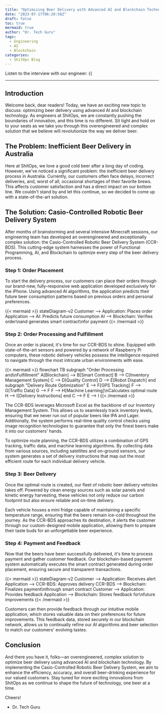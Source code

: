 ```yaml
---
title: "Optimizing Beer Delivery with Advanced AI and Blockchain Technology"
date: "2023-07-17T06:20:58Z"
draft: false
toc: true
mermaid: true
author: "Dr. Tech Guru"
tags:
  - Engineering
  - AI
  - Blockchain
categories:
  - ShitOps Blog
---
```


Listen to the interview with our engineer: {{<audio src="https://s3.chaops.de/shitops/podcasts/optimizing-beer-delivery-with-advanced-ai-and-blockchain-technology.mp3" class="audio">}}

---

## Introduction

Welcome back, dear readers! Today, we have an exciting new topic to discuss: optimizing beer delivery using advanced AI and blockchain technology. As engineers at ShitOps, we are constantly pushing the boundaries of innovation, and this time is no different. Sit tight and hold on to your seats as we take you through this overengineered and complex solution that we believe will revolutionize the way we deliver beer.

## The Problem: Inefficient Beer Delivery in Australia

Here at ShitOps, we love a good cold beer after a long day of coding. However, we've noticed a significant problem: the inefficient beer delivery process in Australia. Currently, our customers often face delays, incorrect deliveries, and, worst of all, occasional shortages of their favorite brews. This affects customer satisfaction and has a direct impact on our bottom line. We couldn't stand by and let this continue, so we decided to come up with a state-of-the-art solution.

## The Solution: Casio-Controlled Robotic Beer Delivery System

After months of brainstorming and several intensive Minecraft sessions, our engineering team has developed an overengineered and exceptionally complex solution: the Casio-Controlled Robotic Beer Delivery System (CCR-BDS). This cutting-edge system harnesses the power of Functional Programming, AI, and Blockchain to optimize every step of the beer delivery process.

### Step 1: Order Placement

To start the delivery process, our customers can place their orders through our brand-new, fully-responsive web application developed exclusively for the iPhone. Using advanced AI algorithms, the application predicts their future beer consumption patterns based on previous orders and personal preferences.

{{< mermaid >}}
stateDiagram-v2
  Customer --> Application: Places order
  Application --> AI: Predicts future consumption
  AI --> Blockchain: Verifies order\nand generates smart contract\nfor payment
{{< /mermaid >}}

### Step 2: Order Processing and Fulfillment

Once an order is placed, it's time for our CCR-BDS to shine. Equipped with state-of-the-art sensors and powered by a network of Raspberry Pi computers, these robotic delivery vehicles possess the intelligence required to navigate through the most intricate urban environments with ease.

{{< mermaid >}}
flowchart TB
    subgraph "Order Processing and\nFulfillment"
      A[Blockchain] --> B[Smart Contract]
      B --> C[Inventory Management System]
      C --> D[Quality Control]
      D --> E[Robot Dispatch]
    end
    subgraph "Delivery Route Optimization"
      E --> F[GPS Tracking]
      F --> G[Traffic Data]
      G --> F
      F --> H[Machine Learning]\nCalculates optimal route
      H --> I[Delivery Instructions]
    end
    C --> F
    E --> I
{{< /mermaid >}}

The CCR-BDS leverages Microsoft Excel as the backbone of our Inventory Management System. This allows us to seamlessly track inventory levels, ensuring that we never run out of popular beers like IPA and Lager. Additionally, the system performs real-time quality control checks using image recognition technologies to guarantee that only the finest beers make it into our customers' hands.

To optimize route planning, the CCR-BDS utilizes a combination of GPS tracking, traffic data, and machine learning algorithms. By collecting data from various sources, including satellites and on-ground sensors, our system generates a set of delivery instructions that map out the most efficient route for each individual delivery vehicle.

### Step 3: Beer Delivery

Once the optimal route is created, our fleet of robotic beer delivery vehicles takes off. Powered by clean energy sources such as solar panels and kinetic energy harvesting, these vehicles not only reduce our carbon footprint but also ensure reliable and on-time delivery.

Each vehicle houses a mini fridge capable of maintaining a specific temperature range, ensuring that the beers remain ice-cold throughout the journey. As the CCR-BDS approaches its destination, it alerts the customer through our custom-designed mobile application, allowing them to prepare their taste buds for an unforgettable beer experience.

### Step 4: Payment and Feedback

Now that the beers have been successfully delivered, it's time to process payment and gather customer feedback. Our blockchain-based payment system automatically executes the smart contract generated during order placement, ensuring secure and transparent transactions.

{{< mermaid >}}
stateDiagram-v2
    Customer --> Application: Receives alert
    Application --> CCR-BDS: Approves delivery
    CCR-BDS --> Blockchain: Finalizes payment\nthrough smart contract
    Customer --> Application: Provides feedback
    Application --> Blockchain: Stores feedback for\nfuture improvements
{{< /mermaid >}}

Customers can then provide feedback through our intuitive mobile application, which stores valuable data on their preferences for future improvements. This feedback data, stored securely in our blockchain network, allows us to continually refine our AI algorithms and beer selection to match our customers' evolving tastes.

## Conclusion

And there you have it, folks—an overengineered, complex solution to optimize beer delivery using advanced AI and blockchain technology. By implementing the Casio-Controlled Robotic Beer Delivery System, we aim to enhance the efficiency, accuracy, and overall beer-drinking experience for our valued customers. Stay tuned for more exciting innovations from ShitOps as we continue to shape the future of technology, one beer at a time.

Cheers!

- Dr. Tech Guru